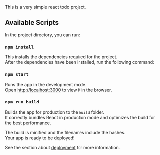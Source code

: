 This is a very simple react todo project.

## Available Scripts

In the project directory, you can run:

### `npm install`

This installs the dependencies required for the project. <br />
After the dependencies have been installed, run the following command:

### `npm start`

Runs the app in the development mode. <br />
Open [http://localhost:3000](http://localhost:3000) to view it in the browser.

### `npm run build`

Builds the app for production to the `build` folder.<br />
It correctly bundles React in production mode and optimizes the build for the best performance.

The build is minified and the filenames include the hashes.<br />
Your app is ready to be deployed!

See the section about [deployment](https://facebook.github.io/create-react-app/docs/deployment) for more information.


